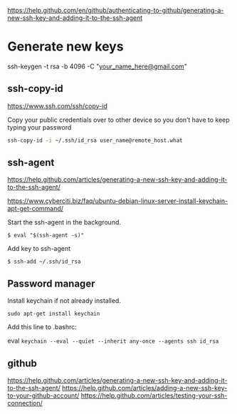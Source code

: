 
https://help.github.com/en/github/authenticating-to-github/generating-a-new-ssh-key-and-adding-it-to-the-ssh-agent

# Generate new keys

ssh-keygen -t rsa -b 4096 -C "your_name_here@gmail.com"

## ssh-copy-id

https://www.ssh.com/ssh/copy-id

Copy your public credentials over to other device so you don’t have to keep typing your password


```bash
ssh-copy-id -i ~/.ssh/id_rsa user_name@remote_host.what
```

## ssh-agent

https://help.github.com/articles/generating-a-new-ssh-key-and-adding-it-to-the-ssh-agent/

https://www.cyberciti.biz/faq/ubuntu-debian-linux-server-install-keychain-apt-get-command/

Start the ssh-agent in the background.

```
$ eval "$(ssh-agent -s)"
```

Add key to ssh-agent

```
$ ssh-add ~/.ssh/id_rsa
```

## Password manager

Install keychain if not already installed.

```
sudo apt-get install keychain
```

Add this line to .bashrc:

eval `keychain --eval --quiet --inherit any-once --agents ssh id_rsa`


## github

https://help.github.com/articles/generating-a-new-ssh-key-and-adding-it-to-the-ssh-agent/
https://help.github.com/articles/adding-a-new-ssh-key-to-your-github-account/
https://help.github.com/articles/testing-your-ssh-connection/


